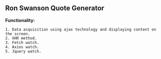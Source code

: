 ## Ron Swanson Quote Generator

**Functionality:**

    1. Data acquisition using ajax technology and displaying content on the screen.
    2. XHR method.
    3. Fetch watch.
    4. Axios watch.
    5. Jquery watch.

